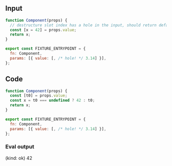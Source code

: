 
## Input

```javascript
function Component(props) {
  // destructure slot index has a hole in the input, should return default
  const [x = 42] = props.value;
  return x;
}

export const FIXTURE_ENTRYPOINT = {
  fn: Component,
  params: [{ value: [, /* hole! */ 3.14] }],
};

```

## Code

```javascript
function Component(props) {
  const [t0] = props.value;
  const x = t0 === undefined ? 42 : t0;
  return x;
}

export const FIXTURE_ENTRYPOINT = {
  fn: Component,
  params: [{ value: [, /* hole! */ 3.14] }],
};

```
      
### Eval output
(kind: ok) 42